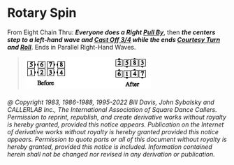 
# Rotary Spin

From Eight Chain Thru:
***Everyone does a Right [Pull By](../b1/pull_by.md)***,
then ***the centers step to a left-hand wave and 
[Cast Off 3/4](../ms/cast_off_three_quarters.md) 
while the ends [Courtesy Turn](../b1/courtesy_turn.md) and
[Roll](../plus/anything_and_roll.md)***. Ends in
Parallel Right-Hand Waves.

> 
> ![alt](rotary_spin.png)
> 

###### @ Copyright 1983, 1986-1988, 1995-2022 Bill Davis, John Sybalsky and CALLERLAB Inc., The International Association of Square Dance Callers. Permission to reprint, republish, and create derivative works without royalty is hereby granted, provided this notice appears. Publication on the Internet of derivative works without royalty is hereby granted provided this notice appears. Permission to quote parts or all of this document without royalty is hereby granted, provided this notice is included. Information contained herein shall not be changed nor revised in any derivation or publication.
